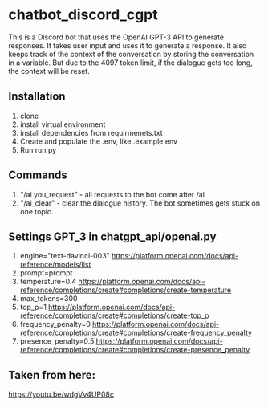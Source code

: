 # chatbot_discord_cgpt
This is a Discord bot that uses the OpenAI GPT-3 API to generate responses. It takes user input and uses it to generate a response. It also keeps track of the context of the conversation by storing the conversation in a variable. But due to the 4097 token limit, if the dialogue gets too long, the context will be reset.

## Installation
1. clone
2. install virtual environment
3. install dependencies from requirmenets.txt
4. Create and populate the .env, like .example.env
5. Run run.py

## Commands
1. "/ai you_request" - all requests to the bot come after /ai
2. "/ai_clear" - clear the dialogue history. The bot sometimes gets stuck on one topic.

## Settings GPT_3 in chatgpt_api/openai.py
1. engine="text-davinci-003"
https://platform.openai.com/docs/api-reference/models/list
2. prompt=prompt
3. temperature=0.4
https://platform.openai.com/docs/api-reference/completions/create#completions/create-temperature
4. max_tokens=300
5. top_p=1
https://platform.openai.com/docs/api-reference/completions/create#completions/create-top_p
6. frequency_penalty=0
https://platform.openai.com/docs/api-reference/completions/create#completions/create-frequency_penalty
7. presence_penalty=0.5
https://platform.openai.com/docs/api-reference/completions/create#completions/create-presence_penalty

## Taken from here:
https://youtu.be/wdgVv4UP08c